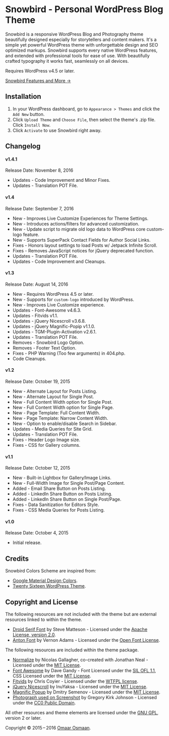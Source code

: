 # Snowbird - Personal WordPress Blog Theme
Snowbird is a responsive WordPress Blog and Photography theme beautifully designed especially for storytellers and content makers. It's a simple yet powerful WordPress theme with unforgettable design and SEO optimized markups. Snowbird supports every native WordPress features, and extended with professional tools for ease of use. With beautifully crafted typography it works fast, seamlessly on all devices.

Requires WordPress v4.5 or later.

[Snowbird Features and More &rarr;](https://xfrontend.com/themes/snowbird-wordpress-theme/)

## Installation
	
1. In your WordPress dashboard, go to `Appearance > Themes` and click the `Add New` button.
2. Click `Upload Theme` and `Choose File`, then select the theme's .zip file. Click `Install Now`.
3. Click `Activate` to use Snowbird right away.

## Changelog

#### v1.4.1
Release Date: November 8, 2016

* Updates - Code Improvement and Minor Fixes.
* Updates - Translation POT File.

#### v1.4
Release Date: September 7, 2016

* New - Improves Live Customize Experiences for Theme Settings.
* New - Introduces actions/filters for advanced customization.
* New - Update script to migrate old logo data to WordPress core custom-logo feature.
* New - Supports SuperPack Contact Fields for Author Social Links.
* Fixes - Honors layout settings to load Posts w/ Jetpack Infinite Scroll.
* Fixes - Removes JavaScript notices for jQuery deprecated function.
* Updates - Translation POT File.
* Updates - Code Improvement and Cleanups.

#### v1.3
Release Date: August 14, 2016

* New - Requires WordPress 4.5 or later.
* New - Supports for `custom-logo` introduced by WordPress.
* New - Improves Live Customize experience.
* Updates - Font-Awesome v4.6.3.
* Updates - Fitvids v1.1.
* Updates - jQuery Nicescroll v3.6.8.
* Updates - jQuery Magnific-Popip v1.1.0.
* Updates - TGM-Plugin-Activation v2.6.1.
* Updates - Translation POT File.
* Removes - Snowbird Logo Option.
* Removes - Footer Text Option.
* Fixes - PHP Warning (Too few arguments) in 404.php.
* Code Cleanups.

#### v1.2
Release Date: October 19, 2015

* New - Alternate Layout for Posts Listing.
* New - Alternate Layout for Single Post.
* New - Full Content Width option for Single Post.
* New - Full Content Width option for Single Page.
* New - Page Template: Full Content Width.
* New - Page Template: Narrow Content Width.
* New - Option to enable/disable Search in Sidebar.
* Updates - Media Queries for Site Grid.
* Updates - Translation POT File.
* Fixes - Header Logo Image size.
* Fixes - CSS for Gallery columns.

#### v1.1
Release Date: October 12, 2015

* New - Built-in Lightbox for Gallery/Image Links.
* New - Full-Width Image for Single Post/Page Content.
* Added - Email Share Button on Posts Listing.
* Added - LinkedIn Share Button on Posts Listing.
* Added - LinkedIn Share Button on Single Post/Page.
* Fixes - Data Sanitization for Editors Style.
* Fixes - CSS Media Queries for Posts Listing.

#### v1.0
Release Date: October 4, 2015

* Initial release.

## Credits 

Snowbird Colors Scheme are inspired from:

* [Google Material Design Colors](https://www.google.com/design/spec/style/color.html). 
* [Twenty Sixteen WordPress Theme](https://wordpress.org/themes/twentysixteen/).


## Copyright and License

The following resources are not included with the theme but are external resources linked to within the theme.

* [Droid Serif Font](http://www.google.com/fonts/specimen/Droid+Serif) by Steve Matteson - Licensed under the [Apache License, version 2.0](http://www.apache.org/licenses/LICENSE-2.0.html).
* [Anton Font](http://www.google.com/fonts/specimen/Open+Sans) by Vernon Adams - Licensed under the [Open Font License](http://scripts.sil.org/cms/scripts/page.php?site_id=nrsi&id=OFL_web).

The following resources are included within the theme package.

* [Normalize](http://necolas.github.io/normalize.css/) by Nicolas Gallagher, co-created with Jonathan Neal - Licensed under the [MIT License](http://opensource.org/licenses/MIT).
* [Font Awesome](http://fontawesome.io/) by Dave Gandy - Font Licensed under the [SIL OFL 1.1](http://scripts.sil.org/OFL), CSS Licensed under the [MIT License](http://opensource.org/licenses/MIT).
* [Fitvids](http://fitvidsjs.com/) by Chris Coyier - Licensed under the [WTFPL license](http://sam.zoy.org/wtfpl/).
* [jQuery Nicescroll](https://github.com/inuyaksa/jquery.nicescroll) by InuYaksa - Licensed under the [MIT License](http://opensource.org/licenses/MIT).
* [Magnific Popup](http://dimsemenov.com/plugins/magnific-popup/) by Dmitry Semenov - Licensed under the [MIT License](http://opensource.org/licenses/MIT).
* [Photograph used on Screenshot](https://pixabay.com/en/beach-relaxation-sunbathing-female-591125/) by Gregory Kirk Johnson - Licensed under the [CC0 Public Domain](https://creativecommons.org/publicdomain/zero/1.0/deed.en).

All other resources and theme elements are licensed under the [GNU GPL](http://www.gnu.org/licenses/old-licenses/gpl-2.0.html), version 2 or later.

Copyright &copy; 2015&thinsp;&ndash;&thinsp;2016 [Omaar Osmaan](https://moonomo.com/).